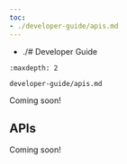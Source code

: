 ```yaml
---
toc:
- ./developer-guide/apis.md
---
```

- ./# Developer Guide

```{toctree}
:maxdepth: 2

developer-guide/apis.md
```

Coming soon!

APIs
----

Coming soon!
